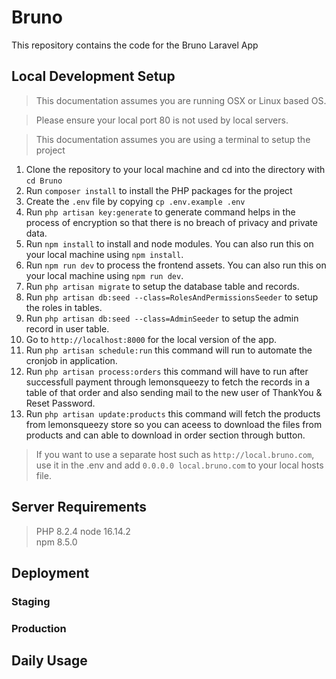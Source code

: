 # Bruno

This repository contains the code for the Bruno Laravel App

## Local Development Setup

> This documentation assumes you are running OSX or Linux based OS.

> Please ensure your local port 80 is not used by local servers.

> This documentation assumes you are using a terminal to setup the project

1. Clone the repository to your local machine and cd into the directory with `cd Bruno`
2. Run `composer install` to install the PHP packages for the project
3. Create the `.env` file by copying `cp .env.example .env`
4. Run `php artisan key:generate` to generate command helps in the process of encryption so that there is no breach of privacy and private data.
5. Run `npm install` to install and node modules. You can also run this on your local machine using `npm install`.
6. Run `npm run dev` to process the frontend assets. You can also run this on your local machine using `npm run dev`.
7. Run `php artisan migrate` to setup the database table and records.
8. Run `php artisan db:seed --class=RolesAndPermissionsSeeder` to setup the roles in tables.
9. Run `php artisan db:seed --class=AdminSeeder` to setup the admin record in user table.
10. Go to `http://localhost:8000` for the local version of the app.
11. Run `php artisan schedule:run` this command will run to automate the cronjob in application.
12. Run `php artisan process:orders` this command will have to run after successfull payment through lemonsqueezy to fetch the records in a table of that order and also sending mail to the new user of ThankYou & Reset Password.
13. Run `php artisan update:products` this command will fetch the products from lemonsqueezy store so you can aceess to download the files from products and can able to download in order section through button.

> If you want to use a separate host such as `http://local.bruno.com`, use it in the .env and add `0.0.0.0 local.bruno.com` to your local hosts file.

## Server Requirements

> PHP 8.2.4
> node 16.14.2  
> npm 8.5.0

## Deployment

### Staging

### Production

## Daily Usage
